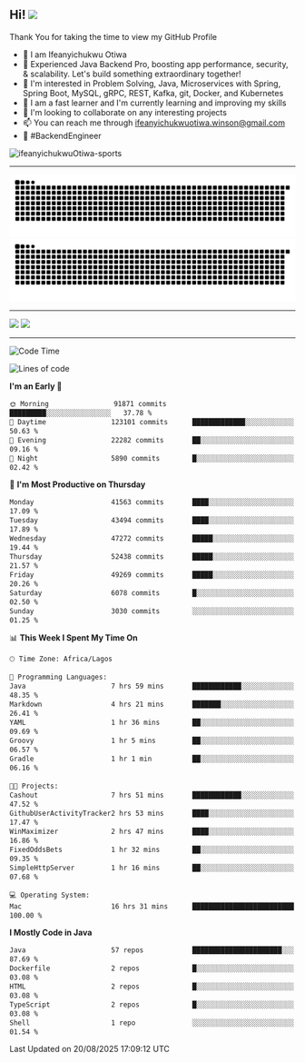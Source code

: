 <!-- BLOG-POST-LIST:START --><!-- BLOG-POST-LIST:END -->

## Hi! <img src="https://media.giphy.com/media/hvRJCLFzcasrR4ia7z/giphy.gif" width="4%"> 

Thank You for taking the time to view my GitHub Profile

- 👋 I am Ifeanyichukwu Otiwa
- 🚀 Experienced Java Backend Pro, boosting app performance, security, & scalability. Let's build something extraordinary together!
- 👀 I'm interested in Problem Solving, Java, Microservices with Spring, Spring Boot, MySQL, gRPC, REST, Kafka, git, Docker, and Kubernetes
- 🌱 I am a fast learner and I'm currently learning and improving my skills
- 💞️ I'm looking to collaborate on any interesting projects
- 📫 You can reach me through ifeanyichukwuotiwa.winson@gmail.com
- 🚀 #BackendEngineer

<p align="left" marginTop="10px"> <img src="https://komarev.com/ghpvc/?username=ifeanyichukwuOtiwa-sports&label=Profile%20views&color=0e75b6&style=for-the-badge" alt="ifeanyichukwuOtiwa-sports" /> </p>

***

<!--🐍📈SNAKEGRAPH / 🌐WEBSITE: https://github.com/Platane/snk -->
![github contribution grid snake animation](https://raw.githubusercontent.com/ifeanyichukwuOtiwa-sports/ifeanyichukwuOtiwa-sports/output/github-contribution-grid-snake-dark.svg#gh-dark-mode-only)![github contribution grid snake animation](https://raw.githubusercontent.com/ifeanyichukwuOtiwa-sports/ifeanyichukwuOtiwa-sports/output/github-contribution-grid-snake.svg#gh-light-mode-only)

***

<p float="left">
  <img float="left" src="https://github-readme-stats.vercel.app/api?username=ifeanyichukwuOtiwa-sports&count_private=true&include_all_commits=true&theme=react&show_icons=true" />
  <img float="right" src="https://github-readme-stats.vercel.app/api/top-langs/?username=ifeanyichukwuOtiwa-sports&layout=compact&show_icons=true&theme=react" /> 
</p>

***



<!--START_SECTION:waka-->
![Code Time](http://img.shields.io/badge/Code%20Time-4%2C108%20hrs%2030%20mins-blue)

![Lines of code](https://img.shields.io/badge/From%20Hello%20World%20I%27ve%20Written-65.4%20million%20lines%20of%20code-blue)

**I'm an Early 🐤** 

```text
🌞 Morning                91871 commits       █████████░░░░░░░░░░░░░░░░   37.78 % 
🌆 Daytime                123101 commits      █████████████░░░░░░░░░░░░   50.63 % 
🌃 Evening                22282 commits       ██░░░░░░░░░░░░░░░░░░░░░░░   09.16 % 
🌙 Night                  5890 commits        █░░░░░░░░░░░░░░░░░░░░░░░░   02.42 % 
```
📅 **I'm Most Productive on Thursday** 

```text
Monday                   41563 commits       ████░░░░░░░░░░░░░░░░░░░░░   17.09 % 
Tuesday                  43494 commits       ████░░░░░░░░░░░░░░░░░░░░░   17.89 % 
Wednesday                47272 commits       █████░░░░░░░░░░░░░░░░░░░░   19.44 % 
Thursday                 52438 commits       █████░░░░░░░░░░░░░░░░░░░░   21.57 % 
Friday                   49269 commits       █████░░░░░░░░░░░░░░░░░░░░   20.26 % 
Saturday                 6078 commits        █░░░░░░░░░░░░░░░░░░░░░░░░   02.50 % 
Sunday                   3030 commits        ░░░░░░░░░░░░░░░░░░░░░░░░░   01.25 % 
```


📊 **This Week I Spent My Time On** 

```text
🕑︎ Time Zone: Africa/Lagos

💬 Programming Languages: 
Java                     7 hrs 59 mins       ████████████░░░░░░░░░░░░░   48.35 % 
Markdown                 4 hrs 21 mins       ███████░░░░░░░░░░░░░░░░░░   26.41 % 
YAML                     1 hr 36 mins        ██░░░░░░░░░░░░░░░░░░░░░░░   09.69 % 
Groovy                   1 hr 5 mins         ██░░░░░░░░░░░░░░░░░░░░░░░   06.57 % 
Gradle                   1 hr 1 min          ██░░░░░░░░░░░░░░░░░░░░░░░   06.16 % 

🐱‍💻 Projects: 
Cashout                  7 hrs 51 mins       ████████████░░░░░░░░░░░░░   47.52 % 
GithubUserActivityTracker2 hrs 53 mins       ████░░░░░░░░░░░░░░░░░░░░░   17.47 % 
WinMaximizer             2 hrs 47 mins       ████░░░░░░░░░░░░░░░░░░░░░   16.86 % 
FixedOddsBets            1 hr 32 mins        ██░░░░░░░░░░░░░░░░░░░░░░░   09.35 % 
SimpleHttpServer         1 hr 16 mins        ██░░░░░░░░░░░░░░░░░░░░░░░   07.68 % 

💻 Operating System: 
Mac                      16 hrs 31 mins      █████████████████████████   100.00 % 
```

**I Mostly Code in Java** 

```text
Java                     57 repos            ██████████████████████░░░   87.69 % 
Dockerfile               2 repos             █░░░░░░░░░░░░░░░░░░░░░░░░   03.08 % 
HTML                     2 repos             █░░░░░░░░░░░░░░░░░░░░░░░░   03.08 % 
TypeScript               2 repos             █░░░░░░░░░░░░░░░░░░░░░░░░   03.08 % 
Shell                    1 repo              ░░░░░░░░░░░░░░░░░░░░░░░░░   01.54 % 
```




 Last Updated on 20/08/2025 17:09:12 UTC
<!--END_SECTION:waka-->

<!--
<p align="center">
![trophy](https://github-profile-trophy.vercel.app/?username=ifeanyichukwuOtiwa-sports&theme=onedark) (https://github.com/ryo-ma/github-profile-trophy)
</p>
-->

<!---
ifeanyi-otiwa/ifeanyi-otiwa is a ✨ special ✨ repository because its `README.md` (this file) appears on your GitHub profile.
You can click the Preview link to take a look at your changes.
--->
